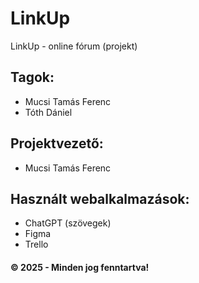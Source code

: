 # LinkUp 
LinkUp - online fórum (projekt)


## Tagok:
 - Mucsi Tamás Ferenc
 - Tóth Dániel

## Projektvezető:
 - Mucsi Tamás Ferenc

## Használt webalkalmazások:
 - ChatGPT (szövegek)
 - Figma
 - Trello


#### © 2025 - Minden jog fenntartva!
